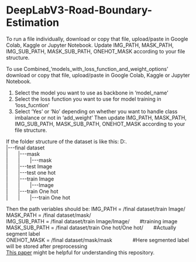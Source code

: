 # DeepLabV3-Road-Boundary-Estimation

To run a file individually, download or copy that file, upload/paste in Google Colab, Kaggle or Jupyter Notebook. Update IMG_PATH, MASK_PATH, IMG_SUB_PATH, MASK_SUB_PATH, ONEHOT_MASK according to your file structure.

To use Combined_’models_with_loss_function_and_weight_options’ download or copy that file, upload/paste in Google Colab, Kaggle or Jupyter Notebook. 
  1. Select the model you want to use as backbone in  ‘model_name’
  2. Select the loss function you want to use for model training in ‘loss_fucntion’
  2. Select ‘Yes’ or ‘No’ depending on whether you want to handle class imbalance or not in ‘add_weight’
Then update IMG_PATH, MASK_PATH, IMG_SUB_PATH, MASK_SUB_PATH, ONEHOT_MASK according to your file structure.

If the folder structure of the dataset is like this:
D:.<br />
|---final dataset<br />
|&emsp;&emsp;|---mask<br />
|&emsp;&emsp;|&emsp;&emsp;|---mask<br />
|&emsp;&emsp;|---test Image<br />
|&emsp;&emsp;|---test one hot<br />
|&emsp;&emsp;|---train Image<br />
|&emsp;&emsp;|&emsp;&emsp;|---Image<br />
|&emsp;&emsp;|---train One hot<br />
|&emsp;&emsp;|&emsp;&emsp;|---train One hot<br />

Then the path veriables should be:
IMG_PATH = /final dataset/train Image/<br> 
MASK_PATH = /final dataset/mask/<br>
IMG_SUB_PATH = /final dataset/train Image/Image/&emsp;&emsp;#training image<br> 
MASK_SUB_PATH = /final dataset/train One hot/One hot/&emsp;&emsp;#Actually segment label<br> 
ONEHOT_MASK = /final dataset/mask/mask&emsp;&emsp;&emsp;&emsp;#Here segmented label will be stored after preprocessing<br>
[This paper](https://ieeexplore.ieee.org/document/9521544) might be helpful for understanding this repository.
